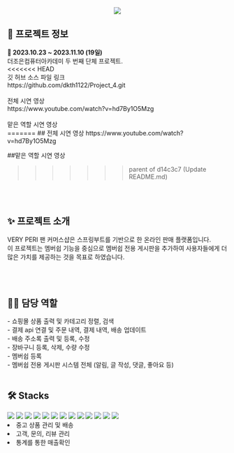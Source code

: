 
<div align="center">
 <img src="https://github.com/dkth1122/Project_4/assets/134511884/501a3588-d12c-4a8a-a3d1-e6adf30834a7"> 
</div>
<h2>🔎 프로젝트 정보</h2>
<div><b>📆 2023.10.23 ~ 2023.11.10 (19일)</b></div>
<div>더조은컴퓨터아카데미 두 번째 단체 프로젝트.</div>
<<<<<<< HEAD
<br>
<div>깃 허브 소스 파일 링크</div>
https://github.com/dkth1122/Project_4.git
<br><br>
<div>전체 시연 영상</div>
https://www.youtube.com/watch?v=hd7By1O5Mzg
<br><br>
<div>맡은 역할 시연 영상</div>
=======
## 전체 시연 영상
https://www.youtube.com/watch?v=hd7By1O5Mzg

##맡은 역할 시연 영상
>>>>>>> parent of d14c3c7 (Update README.md)


<br>
<br>
<h2>✨ 프로젝트 소개</h2>
<div>VERY PERI 팬 커머스샵은 스프링부트를 기반으로 한 온라인 판매 플랫폼입니다.</div>
<div>이 프로젝트는 멤버쉽 기능을 중심으로 멤버쉽 전용 게시판을 추가하여 사용자들에게 더 많은 가치를 제공하는 것을 목표로 하였습니다.</div>
<br>
<br>
<br>
<h2>💁‍♂️ 담당 역할</h2>
- 쇼핑몰 상품 출력 및 카테고리 정렬, 검색<br/>- 결제 api 연결 및 주문 내역, 결제 내역, 배송 업데이트<br/>- 배송 주소록 출력 및 등록, 수정<br/>- 장바구니 등록, 삭제, 수량 수정<br/>- 멤버쉽 등록<br/>- 멤버쉽 전용 게시판 시스템 전체 (알림, 글 작성, 댓글, 좋아요 등)

<br>
<br>

<h2>🛠 Stacks</h2>
<div>
  <img src="https://img.shields.io/badge/Eclipse%20IDE-2C2255.svg?&style=for-the-badge&logo=Eclipse%20IDE&logoColor=white">
  <img src="https://img.shields.io/badge/visualstudiocode-007ACC?style=for-the-badge&logo=visualstudiocode&logoColor=white">
  <img src="https://img.shields.io/badge/mysql-4479A1?style=for-the-badge&logo=mysql&logoColor=white">
  <img src="https://img.shields.io/badge/HeidiSql-9DD84B?style=for-the-badge">
  <img src="https://img.shields.io/badge/github-181717?style=for-the-badge&logo=github&logoColor=white">

  <img src="https://img.shields.io/badge/SpringBoot-6DB33F?style=flat-square&logo=Spring&logoColor=white">
  <img src="https://img.shields.io/badge/MyBatis-8C429F?style=flat-square&logo=Spring&logoColor=white"> 
  <img src="https://img.shields.io/badge/html5-E34F26?style=for-the-badge&logo=html5&logoColor=white"> 
  <img src="https://img.shields.io/badge/css-1572B6?style=for-the-badge&logo=css3&logoColor=white"> 
  <img src="https://img.shields.io/badge/javascript-F7DF1E?style=for-the-badge&logo=javascript&logoColor=black">
  <img src="https://img.shields.io/badge/java-007396?style=for-the-badge&logo=java&logoColor=white"> 
  <img src="https://img.shields.io/badge/Vue.js-4FC08D?style=for-the-badge&logo=java&logoColor=black">
  <img src="https://img.shields.io/badge/jquery-0769AD?style=for-the-badge&logo=jquery&logoColor=white">
</div>
</div>


  <li>중고 상품 관리 및 배송</li>
  <li>고객, 문의, 리뷰 관리</li>
  <li>통계를 통한 매출확인</li>
</ul>

